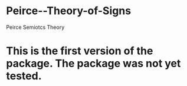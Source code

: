 # Peirce--Theory-of-Signs
Peirce Semiotcs Theory
# This is the first version of the package. The package was not yet tested. 

